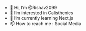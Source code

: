 - 👋 Hi, I’m @Rishav2099
- 👀 I’m interested in Calisthenics 
- 🌱 I’m currently learning Next.js
- 📫 How to reach me : Social Media

<!---
Rishav2099/Rishav2099 is a ✨ special ✨ repository because its `README.md` (this file) appears on your GitHub profile.
You can click the Preview link to take a look at your changes.
--->
